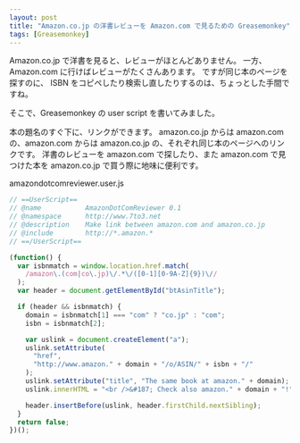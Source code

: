 ```yaml
---
layout: post
title: "Amazon.co.jp の洋書レビューを Amazon.com で見るための Greasemonkey"
tags: [Greasemonkey]
---
```


Amazon.co.jp で洋書を見ると、レビューがほとんどありません。
一方、Amazon.com に行けばレビューがたくさんあります。
ですが同じ本のページを探すのに、 ISBN をコピペしたり検索し直したりするのは、ちょっとした手間ですね。

そこで、Greasemonkey の user script を書いてみました。

本の題名のすぐ下に、リンクができます。
amazon.co.jp からは amazon.com の、amazon.com からは amazon.co.jp の、それぞれ同じ本のページへのリンクです。
洋書のレビューを amazon.com で探したり、また amazon.com で見つけた本を amazon.co.jp で買う際に地味に便利です。

amazondotcomreviewer.user.js

```js
// ==UserScript==
// @name           AmazonDotComReviewer 0.1
// @namespace      http://www.7to3.net
// @description    Make link between amazon.com and amazon.co.jp
// @include        http://*.amazon.*
// ==/UserScript==

(function() {
  var isbnmatch = window.location.href.match(
    /amazon\.(com|co\.jp)\/.*\/([0-1][0-9A-Z]{9})\//
  );
  var header = document.getElementById("btAsinTitle");

  if (header && isbnmatch) {
    domain = isbnmatch[1] === "com" ? "co.jp" : "com";
    isbn = isbnmatch[2];

    var uslink = document.createElement("a");
    uslink.setAttribute(
      "href",
      "http://www.amazon." + domain + "/o/ASIN/" + isbn + "/"
    );
    uslink.setAttribute("title", "The same book at amazon." + domain);
    uslink.innerHTML = "<br />&#187; Check also amazon." + domain + "!";

    header.insertBefore(uslink, header.firstChild.nextSibling);
  }
  return false;
})();
```
